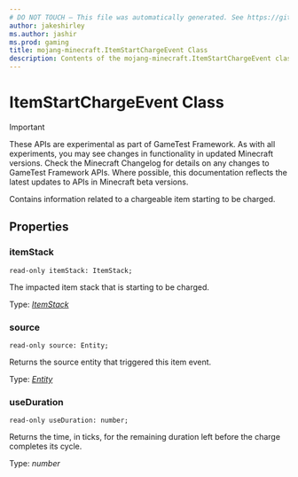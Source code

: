 ```yaml
---
# DO NOT TOUCH — This file was automatically generated. See https://github.com/Mojang/MinecraftScriptingApiDocsGenerator to modify descriptions, examples, etc.
author: jakeshirley
ms.author: jashir
ms.prod: gaming
title: mojang-minecraft.ItemStartChargeEvent Class
description: Contents of the mojang-minecraft.ItemStartChargeEvent class.
---
```

# ItemStartChargeEvent Class
>[!IMPORTANT]
>These APIs are experimental as part of GameTest Framework. As with all experiments, you may see changes in functionality in updated Minecraft versions. Check the Minecraft Changelog for details on any changes to GameTest Framework APIs. Where possible, this documentation reflects the latest updates to APIs in Minecraft beta versions.

Contains information related to a chargeable item starting to be charged.

## Properties
### **itemStack**
`read-only itemStack: ItemStack;`

The impacted item stack that is starting to be charged.

Type: [*ItemStack*](ItemStack.md)

### **source**
`read-only source: Entity;`

Returns the source entity that triggered this item event.

Type: [*Entity*](Entity.md)

### **useDuration**
`read-only useDuration: number;`

Returns the time, in ticks, for the remaining duration left before the charge completes its cycle.

Type: *number*

